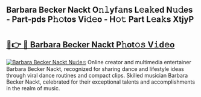 ## Barbara Becker Nackt O𝚗𝚕yf𝚊ns L𝚎a𝚔ed N𝚞𝚍es - Part-pds P𝚑𝚘tos Vi𝚍𝚎o - H𝚘𝚝 Part L𝚎a𝚔s XtjyP

# <h2><a href="http://kf4sgu.oniu.top/?m=Barbara+Becker+Nackt">🔗👉 🔴 Barbara Becker Nackt P𝚑ot𝚘𝚜 V𝚒d𝚎o</a></h2>

[![Barbara Becker Nackt Nu𝚍e𝚜](https://i.imgur.com/0qMVB7G.gif)](http://kf4sgu.oniu.top/?m=Barbara+Becker+Nackt)
Online creator and multimedia entertainer Barbara Becker Nackt, recognized for sharing dance and lifestyle ideas through viral dance routines and compact clips. Skilled musician Barbara Becker Nackt, celebrated for their exceptional talents and accomplishments in the realm of music.  
